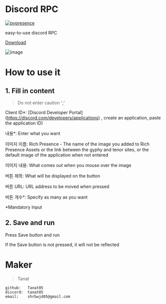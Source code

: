 # Discord RPC

[![pypresence](https://img.shields.io/badge/using-pypresence-00bb88.svg?style=for-the-badge&logo=discord&logoWidth=20)](https://github.com/qwertyquerty/pypresence)


easy-to-use discord RPC

[Download](https://drive.google.com/file/d/1Du4iKeB6fOYLF-mEyk2iazy0IYdFxy2k/view?usp=sharing)

![image](https://github.com/user-attachments/assets/25af69fb-629b-4ae8-ab04-9e6c1b860885)



# How to use it
## 1. Fill in content

> Do not enter caution ';'

Client ID*: [Discord Developer Portal] (https://discord.com/developers/applications) , create an application, paste the application ID)

내용*: Enter what you want

이미지 이름: Rich Presence - The name of the image you added to Rich Presence Assets or the link between the gyphy and tenor sites, or the default image of the application when not entered

이미지 내용: What comes out when you mouse over the image

버튼 제목: What will be displayed on the button

버튼 URL: URL address to be moved when pressed

버튼 개수*: Specify as many as you want

*Mandatory Input

## 2. Save and run

Press Save button and run

If the Save button is not pressed, it will not be reflected
  

# Maker


>Tanat
```
github:   Tanat05
discord:  tanat05
email:    shrbwjd05@gmail.com
```
